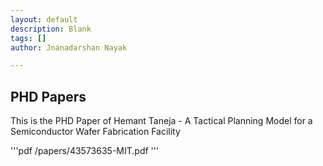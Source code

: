 ```yaml
---
layout: default
description: Blank
tags: []
author: Jnanadarshan Nayak

---
```

## PHD Papers

This is the PHD Paper of Hemant Taneja - A Tactical Planning Model
for a Semiconductor Wafer Fabrication Facility

'''pdf
	/papers/43573635-MIT.pdf
'''
